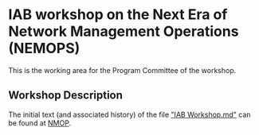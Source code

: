 # IAB workshop on the Next Era of Network Management Operations (NEMOPS)

This is the working area for the Program Committee of the workshop.

## Workshop Description

The initial text (and associated history) of the file ["IAB Workshop.md"](IAB%20Workshop.md) can be found at [NMOP](https://github.com/ietf-wg-nmop/Logistic/blob/main/IAB%20Workshop.md).
